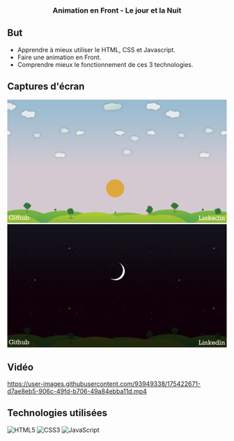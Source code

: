 ### <p align="center">Animation en Front - Le jour et la Nuit</p>

## But

- Apprendre à mieux utiliser le HTML, CSS et Javascript.
- Faire une animation en Front.
- Comprendre mieux le fonctionnement de ces 3 technologies.

## Captures d'écran
 
<img src="/images/screenjour.png" alt="screen jour" width="600px"> <img src="/images/screennuit.png" alt="screen nuit" width="600px"><br>

## Vidéo

https://user-images.githubusercontent.com/93949338/175422671-d7ae8eb5-906c-49fd-b706-49a84ebba11d.mp4

## Technologies utilisées

![HTML5](https://img.shields.io/badge/html5-%23E34F26.svg?style=for-the-badge&logo=html5&logoColor=white)
![CSS3](https://img.shields.io/badge/css3-%231572B6.svg?style=for-the-badge&logo=css3&logoColor=white)
![JavaScript](https://img.shields.io/badge/javascript-%23323330.svg?style=for-the-badge&logo=javascript&logoColor=%23F7DF1E)
